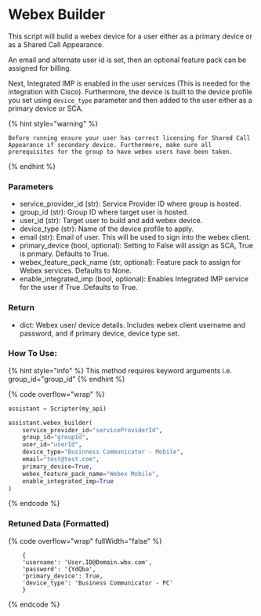 # Webex Builder

This script will build a webex device for a user either as a primary device or as a Shared Call Appearance. 

An email and alternate user id is set, then an optional feature pack can be assigned for billing. 

Next, Integrated IMP is enabled in the user services (This is needed for the integration with Cisco). Furthermore, the device is built to the device profile you set using `device_type` parameter and then added to the user either as a primary device or SCA.

{% hint style="warning" %}
```
Before running ensure your user has correct licensing for Shared Call Appearance if secondary device. Furthermore, make sure all prerequisites for the group to have webex users have been taken.
```
{% endhint %}

### Parameters&#x20;

* service\_provider\_id (str): Service Provider ID where group is hosted.
* group\_id (str): Group ID where target user is hosted. 
* user\_id (str): Target user to build and add webex device.
* device\_type (str): Name of the device profile to apply. 
* email (str): Email of user. This will be used to sign into the webex client.
* primary\_device (bool, optional): Setting to False will assign as SCA, True is primary. Defaults to True. 
* webex\_feature\_pack\_name (str, optional): Feature pack to assign for Webex services. Defaults to None.
* enable\_integrated\_imp (bool, optional): Enables Integrated IMP service for the user if True .Defaults to True.

### Return

* dict: Webex user/ device details. Includes webex client username and password, and if primary device, device type set. 

### How To Use:

{% hint style="info" %}
This method requires keyword arguments i.e. group_id="group_id"
{% endhint %}

{% code overflow="wrap" %}
```python
assistant = Scripter(my_api)

assistant.webex_builder(
    service_provider_id="serviceProviderId",
    group_id="groupId",
    user_id="userId",
    device_type="Businness Communicator - Mobile",
    email="test@test.com",
    primary_device=True,
    webex_feature_pack_name="Webex Mobile",
    enable_integrated_imp=True
)
```
{% endcode %}

### Retuned Data (Formatted)

{% code overflow="wrap" fullWidth="false" %}
```
    {
    'username': 'User.ID@Domain.wbx.com', 
    'password': '{YdQba', 
    'primary_device': True, 
    'device_type': 'Business Communicator - PC'
    }
```
{% endcode %}
